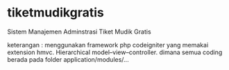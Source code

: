 # tiketmudikgratis
Sistem Manajemen Adminstrasi Tiket Mudik Gratis

keterangan : menggunakan framework php codeigniter yang memakai extension hmvc. Hierarchical model–view–controller. dimana semua coding berada pada folder application/modules/...
